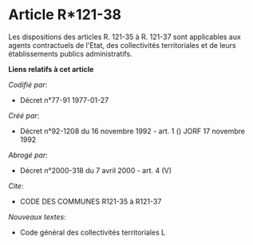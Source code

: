 # Article R*121-38

Les dispositions des articles R. 121-35 à R. 121-37 sont applicables aux agents contractuels de l'Etat, des collectivités
territoriales et de leurs établissements publics administratifs.

**Liens relatifs à cet article**

_Codifié par_:

  - Décret n°77-91 1977-01-27

_Créé par_:

  - Décret n°92-1208 du 16 novembre 1992 - art. 1 () JORF 17 novembre 1992

_Abrogé par_:

  - Décret n°2000-318 du 7 avril 2000 - art. 4 (V)

_Cite_:

  - CODE DES COMMUNES R121-35 à R121-37

_Nouveaux textes_:

  - Code général des collectivités territoriales L
